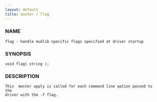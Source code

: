 ```yaml
---
layout: default
title: master / flag
---
```


### NAME

    flag - handle mudlib specific flags specified at driver startup

### SYNOPSIS

    void flag( string );

### DESCRIPTION

    This  master apply is called for each command line option passed to the
    driver with the -f flag.

